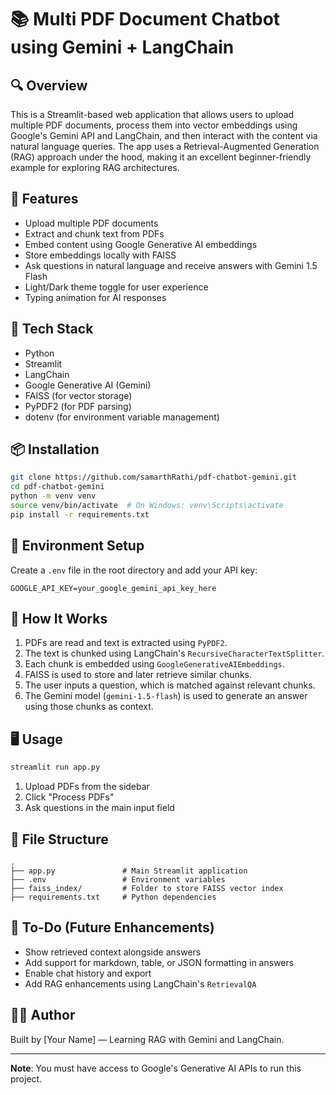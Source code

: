 # 📚 Multi PDF Document Chatbot using Gemini + LangChain

## 🔍 Overview
This is a Streamlit-based web application that allows users to upload multiple PDF documents, process them into vector embeddings using Google's Gemini API and LangChain, and then interact with the content via natural language queries. The app uses a Retrieval-Augmented Generation (RAG) approach under the hood, making it an excellent beginner-friendly example for exploring RAG architectures.

## 🚀 Features
- Upload multiple PDF documents
- Extract and chunk text from PDFs
- Embed content using Google Generative AI embeddings
- Store embeddings locally with FAISS
- Ask questions in natural language and receive answers with Gemini 1.5 Flash
- Light/Dark theme toggle for user experience
- Typing animation for AI responses

## 🧰 Tech Stack
- Python
- Streamlit
- LangChain
- Google Generative AI (Gemini)
- FAISS (for vector storage)
- PyPDF2 (for PDF parsing)
- dotenv (for environment variable management)

## 📦 Installation
```bash
git clone https://github.com/samarthRathi/pdf-chatbot-gemini.git
cd pdf-chatbot-gemini
python -m venv venv
source venv/bin/activate  # On Windows: venv\Scripts\activate
pip install -r requirements.txt
```

## 🔐 Environment Setup
Create a `.env` file in the root directory and add your API key:
```env
GOOGLE_API_KEY=your_google_gemini_api_key_here
```

## 🧪 How It Works
1. PDFs are read and text is extracted using `PyPDF2`.
2. The text is chunked using LangChain's `RecursiveCharacterTextSplitter`.
3. Each chunk is embedded using `GoogleGenerativeAIEmbeddings`.
4. FAISS is used to store and later retrieve similar chunks.
5. The user inputs a question, which is matched against relevant chunks.
6. The Gemini model (`gemini-1.5-flash`) is used to generate an answer using those chunks as context.

## 🖥️ Usage
```bash
streamlit run app.py
```
1. Upload PDFs from the sidebar
2. Click "Process PDFs"
3. Ask questions in the main input field

## 📂 File Structure
```
.
├── app.py               # Main Streamlit application
├── .env                 # Environment variables
├── faiss_index/         # Folder to store FAISS vector index
├── requirements.txt     # Python dependencies
```

## 📝 To-Do (Future Enhancements)
- Show retrieved context alongside answers
- Add support for markdown, table, or JSON formatting in answers
- Enable chat history and export
- Add RAG enhancements using LangChain's `RetrievalQA`

## 🙋‍♂️ Author
Built by [Your Name] — Learning RAG with Gemini and LangChain.

---
**Note**: You must have access to Google's Generative AI APIs to run this project.
